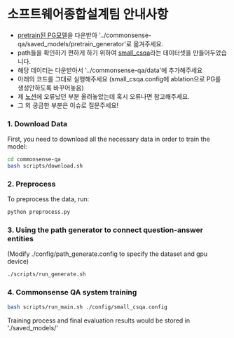 # 소프트웨어종합설계팀 안내사항

- [pretrain된 PG모델](https://drive.google.com/file/d/1dQNxyiP4g4pdFQD6EPMQdzNow9sQevqD/view?usp=sharing)을 다운받아 '../commonsense-qa/saved_models/pretrain_generator'로 옮겨주세요.
- path들을 확인하기 편하게 하기 위하여 [small_csqa](https://drive.google.com/file/d/1kCw5yKTPC3hsc2K_lMjLGMeOlrpABKij/view?usp=sharing)라는 데이터셋을 만들어두었습니다.
- 해당 데이터는 다운받아서 '../commonsense-qa/data'에 추가해주세요
- 아래의 코드를 그대로 실행해주세요 (small_csqa.config에 ablation으로 PG를 생성안하도록 바꾸어놓음)
- 제 [노션](https://www.notion.so/Path-Generator-90508348ed7a4123874ad41925c3206b)에 오류났던 부분 올려놓았는데 혹시 오류나면 참고해주세요.
- 그 외 궁금한 부분은 이슈로 질문주세요!

### 1. Download Data

First, you need to download all the necessary data in order to train the model:

```bash
cd commonsense-qa
bash scripts/download.sh
```

### 2. Preprocess

To preprocess the data, run:

```bash
python preprocess.py
```

### 3. Using the path generator to connect question-answer entities 
(Modify ./config/path_generate.config to specify the dataset and gpu device)

```bash
./scripts/run_generate.sh
```

### 4. Commonsense QA system training
```bash
bash scripts/run_main.sh ./config/small_csqa.config
```
Training process and final evaluation results would be stored in './saved_models/' 




